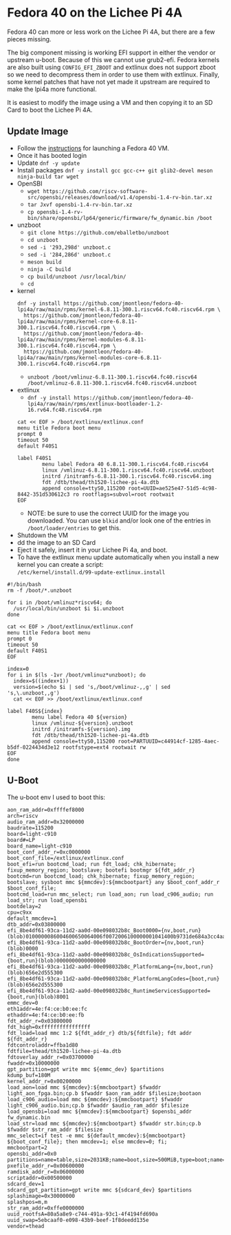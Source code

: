 # Fedora 40 on the Lichee Pi 4A

Fedora 40 can more or less work on the Lichee Pi 4A, but there are a few pieces missing.  
  
The big component missing is working EFI support in either the vendor or upstream u-boot. Because of this we cannot use grub2-efi. Fedora kernels are also built using `CONFIG_EFI_ZBOOT` and extlinux does not support zboot so we need to decompress them in order to use them with extlinux. Finally, some kernel patches that have not yet made it upstream are required to make the lpi4a more functional.  
  
It is easiest to modify the image using a VM and then copying it to an SD Card to boot the Lichee Pi 4A.

## Update Image

- Follow the [instructions](https://fedoraproject.org/wiki/Architectures/RISC-V/Installing) for launching a Fedora 40 VM.
- Once it has booted login
- Update `dnf -y update`
- Install packages `dnf -y install gcc gcc-c++ git glib2-devel meson ninja-build tar wget`
- OpenSBI
  - `wget https://github.com/riscv-software-src/opensbi/releases/download/v1.4/opensbi-1.4-rv-bin.tar.xz`
  - `tar Jxvf opensbi-1.4-rv-bin.tar.xz`
  - `cp opensbi-1.4-rv-bin/share/opensbi/lp64/generic/firmware/fw_dynamic.bin /boot`
- unzboot 
  - `git clone https://github.com/eballetbo/unzboot`
  - `cd unzboot`
  - `sed -i '293,298d' unzboot.c`
  - `sed -i '284,286d' unzboot.c`
  - `meson build`
  - `ninja -C build`
  - `cp build/unzboot /usr/local/bin/`
  - `cd`
- kernel
  ```
  dnf -y install https://github.com/jmontleon/fedora-40-lpi4a/raw/main/rpms/kernel-6.8.11-300.1.riscv64.fc40.riscv64.rpm \
    https://github.com/jmontleon/fedora-40-lpi4a/raw/main/rpms/kernel-core-6.8.11-300.1.riscv64.fc40.riscv64.rpm \
    https://github.com/jmontleon/fedora-40-lpi4a/raw/main/rpms/kernel-modules-6.8.11-300.1.riscv64.fc40.riscv64.rpm \
    https://github.com/jmontleon/fedora-40-lpi4a/raw/main/rpms/kernel-modules-core-6.8.11-300.1.riscv64.fc40.riscv64.rpm              
  ```
  - `unzboot /boot/vmlinuz-6.8.11-300.1.riscv64.fc40.riscv64 /boot/vmlinuz-6.8.11-300.1.riscv64.fc40.riscv64.unzboot`
- extlinux
  - `dnf -y install https://github.com/jmontleon/fedora-40-lpi4a/raw/main/rpms/extlinux-bootloader-1.2-16.rv64.fc40.riscv64.rpm`
  ```
  cat << EOF > /boot/extlinux/extlinux.conf
  menu title Fedora boot menu
  prompt 0
  timeout 50
  default F40S1

  label F40S1
          menu label Fedora 40 6.8.11-300.1.riscv64.fc40.riscv64
          linux /vmlinuz-6.8.11-300.1.riscv64.fc40.riscv64.unzboot
          initrd /initramfs-6.8.11-300.1.riscv64.fc40.riscv64.img
          fdt /dtb/thead/th1520-lichee-pi-4a.dtb
          append console=ttyS0,115200 root=UUID=ae525e47-51d5-4c98-8442-351d530612c3 ro rootflags=subvol=root rootwait
  EOF
  ```
  - NOTE: be sure to use the correct UUID for the image you downloaded. You can use `blkid` and/or look one of the entries in `/boot/loader/entries` to get this. 
- Shutdown the VM
- dd the image to an SD Card
- Eject it safely, insert it in your Lichee Pi 4a, and boot.
- To have the extlinux menu update automatically when you install a new kernel you can create a script:  
`/etc/kernel/install.d/99-update-extlinux.install`
```
#!/bin/bash
rm -f /boot/*.unzboot

for i in /boot/vmlinuz*riscv64; do
  /usr/local/bin/unzboot $i $i.unzboot
done

cat << EOF > /boot/extlinux/extlinux.conf
menu title Fedora boot menu
prompt 0
timeout 50
default F40S1
EOF

index=0
for i in $(ls -1vr /boot/vmlinuz*unzboot); do
  index=$((index+1))
  version=$(echo $i | sed 's,/boot/vmlinuz-,,g' | sed 's,\.unzboot,,g')
  cat << EOF >> /boot/extlinux/extlinux.conf

label F40S${index}
        menu label Fedora 40 ${version}
        linux /vmlinuz-${version}.unzboot
        initrd /initramfs-${version}.img
        fdt /dtb/thead/th1520-lichee-pi-4a.dtb
        append console=ttyS0,115200 root=PARTUUID=c44914cf-1285-4aec-b5df-0224434d3e12 rootfstype=ext4 rootwait rw
EOF
done
```

## U-Boot
The u-boot env I used to boot this:
```
aon_ram_addr=0xffffef8000
arch=riscv
audio_ram_addr=0x32000000
baudrate=115200
board=light-c910
board#=LP
board_name=light-c910
boot_conf_addr_r=0xc0000000
boot_conf_file=/extlinux/extlinux.conf
boot_efi=run bootcmd_load; run fdt_load; chk_hibernate; fixup_memory_region; bootslave; bootefi bootmgr ${fdt_addr_r}
bootcmd=run bootcmd_load; chk_hibernate; fixup_memory_region; bootslave; sysboot mmc ${mmcdev}:${mmcbootpart} any $boot_conf_addr_r $boot_conf_file;
bootcmd_load=run mmc_select; run load_aon; run load_c906_audio; run load_str; run load_opensbi
bootdelay=2
cpu=c9xx
default_mmcdev=1
dtb_addr=0x03800000
efi_8be4df61-93ca-11d2-aa0d-00e098032b8c_Boot0000={nv,boot,run}(blob)0100000086004600650064006f0072006100000001041400b9731de684a3cc4aaeab82e828f3628b031a050001031a05000104012a00010000
efi_8be4df61-93ca-11d2-aa0d-00e098032b8c_BootOrder={nv,boot,run}(blob)0000
efi_8be4df61-93ca-11d2-aa0d-00e098032b8c_OsIndicationsSupported={boot,run}(blob)0000000000000000
efi_8be4df61-93ca-11d2-aa0d-00e098032b8c_PlatformLang={nv,boot,run}(blob)656e2d555300
efi_8be4df61-93ca-11d2-aa0d-00e098032b8c_PlatformLangCodes={boot,run}(blob)656e2d555300
efi_8be4df61-93ca-11d2-aa0d-00e098032b8c_RuntimeServicesSupported={boot,run}(blob)8001
emmc_dev=0
eth1addr=4e:f4:ce:b0:ee:fc
ethaddr=4e:f4:ce:b0:ee:fb
fdt_addr_r=0x03800000
fdt_high=0xffffffffffffffff
fdt_load=load mmc 1:2 ${fdt_addr_r} dtb/${fdtfile}; fdt addr ${fdt_addr_r}
fdtcontroladdr=ffba1d80
fdtfile=thead/th1520-lichee-pi-4a.dtb
fdtoverlay_addr_r=0x03700000
fwaddr=0x10000000
gpt_partition=gpt write mmc ${emmc_dev} $partitions
kdump_buf=180M
kernel_addr_r=0x00200000
load_aon=load mmc ${mmcdev}:${mmcbootpart} $fwaddr light_aon_fpga.bin;cp.b $fwaddr $aon_ram_addr $filesize;bootaon
load_c906_audio=load mmc ${mmcdev}:${mmcbootpart} $fwaddr light_c906_audio.bin;cp.b $fwaddr $audio_ram_addr $filesize
load_opensbi=load mmc ${mmcdev}:${mmcbootpart} $opensbi_addr fw_dynamic.bin
load_str=load mmc ${mmcdev}:${mmcbootpart} $fwaddr str.bin;cp.b $fwaddr $str_ram_addr $filesize
mmc_select=if test -e mmc ${default_mmcdev}:${mmcbootpart} ${boot_conf_file}; then mmcdev=1; else mmcdev=0; fi;
mmcbootpart=2
opensbi_addr=0x0
partitions=name=table,size=2031KB;name=boot,size=500MiB,type=boot;name=swap,size=4096MiB,type=swap,uuid=${uuid_swap};name=root,size=-,type=linux,uuid=${uuid_rootfsA}
pxefile_addr_r=0x00600000
ramdisk_addr_r=0x06000000
scriptaddr=0x00500000
sdcard_dev=1
sdcard_gpt_partition=gpt write mmc ${sdcard_dev} $partitions
splashimage=0x30000000
splashpos=m,m
str_ram_addr=0xffe0000000
uuid_rootfsA=80a5a8e9-c744-491a-93c1-4f4194fd690a
uuid_swap=5ebcaaf0-e098-43b9-beef-1f8deedd135e
vendor=thead
```
